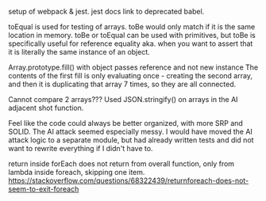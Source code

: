 setup of webpack & jest. jest docs link to deprecated babel.

toEqual is used for testing of arrays. toBe would only match if it is the same location in memory. toBe or toEqual can be used with primitives, but toBe is specifically useful for reference equality aka. when you want to assert that it is literally the same instance of an object.

Array.prototype.fill() with object passes reference and not new instance
The contents of the first fill is only evaluating once - creating the second array, and then it is duplicating that array 7 times, so they are all connected.

Cannot compare 2 arrays??? Used JSON.stringify() on arrays in the AI adjacent shot function.

Feel like the code could always be better organized, with more SRP and SOLID. The AI attack seemed especially messy. I would have moved the AI attack logic to a separate module, but had already written tests and did not want to rewrite everything if I didn't have to.

return inside forEach does not return from overall function, only from lambda inside foreach, skipping one item. https://stackoverflow.com/questions/68322439/returnforeach-does-not-seem-to-exit-foreach


